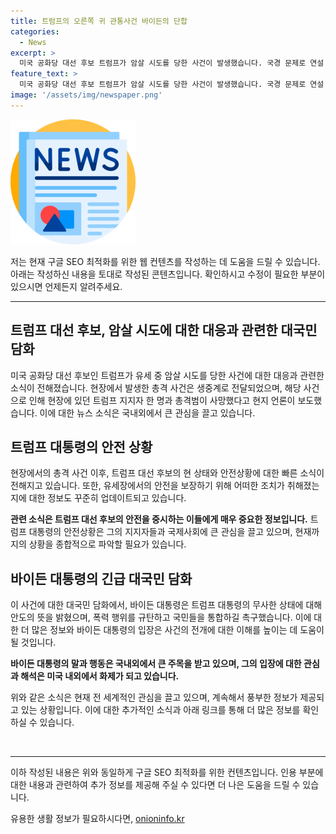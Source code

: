 ```yaml
---
title: 트럼프의 오른쪽 귀 관통사건 바이든의 단합
categories:
  - News
excerpt: >
  미국 공화당 대선 후보 트럼프가 암살 시도를 당한 사건이 발생했습니다. 국경 문제로 연설 중이던 트럼프는 총격을 맞았고, 총격범은 사망했습니다. 트럼프 지지자 한 명도 희생되었습니다. 바이든 대통령은 대국민 담화를 발표하며 폭력을 규탄했습니다. 암살 시도와 관련한 사실관계를 파악 중인 것으로 알려졌으며, 트럼프 지지자들은 정부 책임론을 주장하고 있습니다. 미국은 큰 충격을 받고 있습니다. (취재: 정명원 / 영상편집: 김종미 / 제작: 디지털뉴스편집부)
feature_text: >
  미국 공화당 대선 후보 트럼프가 암살 시도를 당한 사건이 발생했습니다. 국경 문제로 연설 중이던 트럼프는 총격을 맞았고, 총격범은 사망했습니다. 트럼프 지지자 한 명도 희생되었습니다. 바이든 대통령은 대국민 담화를 발표하며 폭력을 규탄했습니다. 암살 시도와 관련한 사실관계를 파악 중인 것으로 알려졌으며, 트럼프 지지자들은 정부 책임론을 주장하고 있습니다. 미국은 큰 충격을 받고 있습니다. (취재: 정명원 / 영상편집: 김종미 / 제작: 디지털뉴스편집부)
image: '/assets/img/newspaper.png'
---
```


<p><img src="/assets/img/newspaper.png" alt="kimp 속보" /></p>

<p>저는 현재 구글 SEO 최적화를 위한 웹 컨텐츠를 작성하는 데 도움을 드릴 수 있습니다. 아래는 작성하신 내용을 토대로 작성된 콘텐츠입니다. 확인하시고 수정이 필요한 부분이 있으시면 언제든지 알려주세요.</p>

<hr />

<h2 data-ke-size="size28">트럼프 대선 후보, 암살 시도에 대한 대응과 관련한 대국민 담화</h2>

<p>미국 공화당 대선 후보인 트럼프가 유세 중 암살 시도를 당한 사건에 대한 대응과 관련한 소식이 전해졌습니다. 현장에서 발생한 총격 사건은 생중계로 전달되었으며, 해당 사건으로 인해 현장에 있던 트럼프 지지자 한 명과 총격범이 사망했다고 현지 언론이 보도했습니다. 이에 대한 뉴스 소식은 국내외에서 큰 관심을 끌고 있습니다.</p>

<h2 data-ke-size="size24">트럼프 대통령의 안전 상황</h2>

<p>현장에서의 총격 사건 이후, 트럼프 대선 후보의 현 상태와 안전상황에 대한 빠른 소식이 전해지고 있습니다. 또한, 유세장에서의 안전을 보장하기 위해 어떠한 조치가 취해졌는지에 대한 정보도 꾸준히 업데이트되고 있습니다.</p>

<p><strong>관련 소식은 트럼프 대선 후보의 안전을 중시하는 이들에게 매우 중요한 정보입니다.</strong> 트럼프 대통령의 안전상황은 그의 지지자들과 국제사회에 큰 관심을 끌고 있으며, 현재까지의 상황을 종합적으로 파악할 필요가 있습니다.</p>

<h2 data-ke-size="size24">바이든 대통령의 긴급 대국민 담화</h2>

<p>이 사건에 대한 대국민 담화에서, 바이든 대통령은 트럼프 대통령의 무사한 상태에 대해 안도의 뜻을 밝혔으며, 폭력 행위를 규탄하고 국민들을 통합하길 촉구했습니다. 이에 대한 더 많은 정보와 바이든 대통령의 입장은 사건의 전개에 대한 이해를 높이는 데 도움이 될 것입니다.</p>

<p><strong>바이든 대통령의 말과 행동은 국내외에서 큰 주목을 받고 있으며, 그의 입장에 대한 관심과 해석은 미국 내외에서 화제가 되고 있습니다.</strong></p>

<p>위와 같은 소식은 현재 전 세계적인 관심을 끌고 있으며, 계속해서 풍부한 정보가 제공되고 있는 상황입니다. 이에 대한 추가적인 소식과 아래 링크를 통해 더 많은 정보를 확인하실 수 있습니다.</p>

<p data-ke-size="size16">&nbsp;</p>

<hr />

<p>이하 작성된 내용은 위와 동일하게 구글 SEO 최적화를 위한 컨텐츠입니다. 인용 부분에 대한 내용과 관련하여 추가 정보를 제공해 주실 수 있다면 더 나은 도움을 드릴 수 있습니다.</p>
유용한 생활 정보가 필요하시다면, <a href="https://onioninfo.kr" rel="dofollow">onioninfo.kr</a>


